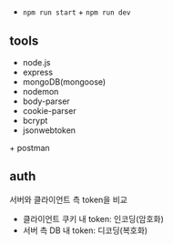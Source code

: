 #

- `npm run start` + `npm run dev`

## tools

- node.js
- express
- mongoDB(mongoose)
- nodemon
- body-parser
- cookie-parser
- bcrypt
- jsonwebtoken

\+ postman

## auth

서버와 클라이언트 측 token을 비교

- 클라이언트 쿠키 내 token: 인코딩(암호화)
- 서버 측 DB 내 token: 디코딩(복호화)
